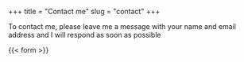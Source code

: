 +++
title = "Contact me"
slug = "contact"
+++

To contact me, please leave me a message with your name and email address and I will respond as soon as possible

{{< form >}}
